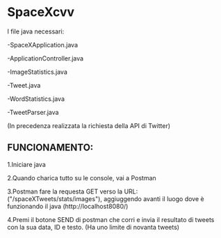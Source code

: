 # SpaceXcvv

I file java necessari:

-SpaceXApplication.java

-ApplicationController.java

-ImageStatistics.java

-Tweet.java

-WordStatistics.java

-TweetParser.java

(In precedenza realizzata la richiesta della API di Twitter)

## FUNCIONAMENTO:
1.Iniciare java 

2.Quando charica tutto su le console, vai a Postman

3.Postman fare la requesta GET verso la URL: ("/spaceXTweets/stats/images"), aggiuggendo avanti il luogo dove è funzionando il java (http://localhost8080/)

4.Premi il botone SEND di postman che corri e invia il resultato di tweets con la sua data, ID e testo.
(Ha uno limite di novanta tweets)
